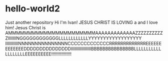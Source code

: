 # hello-world2
Just another repository
Hi I'm Ivan! JESUS CHRIST IS LOVING a and I love him! Jesus Christ is AMMMMMMMMMMMMMMMMMMMMMMAAAAAAAAAAAAAZZZZZZZZZZZIIIIIIINGGGGGGGGGGGGLLLLLLLLLLLLYYYYYYYYYYYYYYYYYY IIIIIIIIIIINNNNNNNNNNNNNNNCCCCCCCCCCCCCRRRRRRRRRRRRREEEEEEEEEEEEEDDDDDDDDDDDDDDDIIIIIIIIIIIIIIIIIBBBBBBBBBBBBBBBLLLLLLLLLLLLLLLLLLLEEEEEEEEEE!!!!!!!!!!!!!!!!
